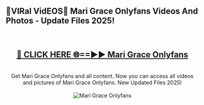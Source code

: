 <h2>🔴VIRal VidEOS🔴 Mari Grace Onlyfans Videos And Photos - Update Files 2025!</h2>
<br>
<div align="center">
<h2><a href="https://virallinks.top/odZfE0" rel="nofollow">🔴 CLICK HERE 🌐==►► Mari Grace Onlyfans</a></h2>
<br>
Get Mari Grace Onlyfans and all content. Now you can access all videos and pictures of Mari Grace Onlyfans. New Updated Files 2025!
<br>
<br>
<a href="https://virallinks.top/odZfE0" rel="nofollow" data-target="animated-image.originalLink"><img src="https://i.imgur.com/dJHk4Zq.gif)" alt="Mari Grace Onlyfans" style="max-width: 100%; display: inline-block;" data-target="animated-image.originalImage"></a>
</div>
<br>
